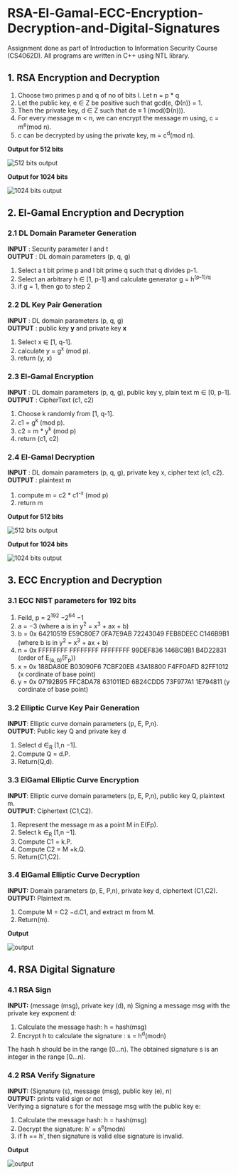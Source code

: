 # RSA-El-Gamal-ECC-Encryption-Decryption-and-Digital-Signatures
Assignment done as part of Introduction to Information Security Course (CS4062D). All programs are written in C++ using NTL library.

## 1. RSA Encryption and Decryption
1. Choose two primes p and q of no of bits l. Let n = p * q
2. Let the public key, e ∈ Z be positive such that gcd(e, Φ(n)) = 1.
3. Then the private key, d ∈ Z such that de ≡ 1 (mod(Φ(n))).
4. For every message m < n, we can encrypt the message m using, c = m<sup>e</sup>(mod n).
5. c can be decrypted by using the private key, m = c<sup>d</sup>(mod n).

**Output for 512 bits**

![512 bits output](https://github.com/mohammedismailb18/RSA-El-Gamal-ECC-Encryption-Decryption-and-Digital-Signatures/blob/main/1.%20RSA_Encryption_Decryption/output_512bits.jpg)

**Output for 1024 bits**

![1024 bits output](https://github.com/mohammedismailb18/RSA-El-Gamal-ECC-Encryption-Decryption-and-Digital-Signatures/blob/main/1.%20RSA_Encryption_Decryption/output_1024bits.jpg)

## 2. El-Gamal Encryption and Decryption

### 2.1 DL Domain Parameter Generation
**INPUT** : Security parameter l and t <br>
**OUTPUT** : DL domain parameters (p, q, g)
1. Select a t bit prime p and l bit prime q such that q divides p-1.
2. Select an arbitrary h ∈ [1, p-1] and calculate generator g = h<sup>(p-1)/q</sup>
3. if g = 1, then go to step 2

### 2.2 DL Key Pair Generation
**INPUT** : DL domain parameters (p, q, g) <br>
**OUTPUT** : public key **y** and private key **x**
1. Select x ∈ [1, q-1].
2. calculate y = g<sup>x</sup> (mod p).
3. return (y, x)

### 2.3 El-Gamal Encryption
**INPUT** : DL domain parameters (p, q, g), public key y, plain text m ∈ [0, p-1]. <br>
**OUTPUT** : CipherText (c1, c2)
1. Choose k randomly from [1, q-1].
2. c1 = g<sup>k</sup> (mod p).
3. c2 = m * y<sup>k</sup> (mod p)
4. return (c1, c2)

### 2.4 El-Gamal Decryption
**INPUT** : DL domain parameters (p, q, g), private key x, cipher text (c1, c2). <br>
**OUTPUT** : plaintext m
1. compute m = c2 * c1<sup>-x</sup> (mod p)
2. return m

**Output for 512 bits**

![512 bits output](https://github.com/mohammedismailb18/RSA-El-Gamal-ECC-Encryption-Decryption-and-Digital-Signatures/blob/main/2.%20El_Gamal_Encryption_Decryption/output_512bits.jpg)

**Output for 1024 bits**

![1024 bits output](https://github.com/mohammedismailb18/RSA-El-Gamal-ECC-Encryption-Decryption-and-Digital-Signatures/blob/main/2.%20El_Gamal_Encryption_Decryption/output_1024bits.jpg)

## 3. ECC Encryption and Decryption

### 3.1 ECC NIST parameters for 192 bits
1. Feild, p = 2<sup>192</sup> −2<sup>64</sup> −1
2. a = −3 (where a is in y<sup>2</sup> = x<sup>3</sup> + ax + b)
3. b = 0x 64210519 E59C80E7 0FA7E9AB 72243049 FEB8DEEC C146B9B1 (where b is in y<sup>2</sup> = x<sup>3</sup> + ax + b)
4. n = 0x FFFFFFFF FFFFFFFF FFFFFFFF 99DEF836 146BC9B1 B4D22831 (order of E<sub>(a, b)</sub>(F<sub>p</sub>))
5. x = 0x 188DA80E B03090F6 7CBF20EB 43A18800 F4FF0AFD 82FF1012 (x cordinate of base point)
6. y = 0x 07192B95 FFC8DA78 631011ED 6B24CDD5 73F977A1 1E794811 (y cordinate of base point)

### 3.2 Elliptic Curve Key Pair Generation
**INPUT**: Elliptic curve domain parameters (p, E, P,n). <br>
**OUTPUT**: Public key Q and private key d
1. Select d ∈<sub>R</sub> [1,n −1].
2. Compute Q = d.P.
3. Return(Q,d).

### 3.3 ElGamal Elliptic Curve Encryption
**INPUT**: Elliptic curve domain parameters (p, E, P,n), public key Q, plaintext m. <br>
**OUTPUT**: Ciphertext (C1,C2).
1. Represent the message m as a point M in E(Fp).
2. Select k ∈<sub>R</sub> [1,n −1].
3. Compute C1 = k.P.
4. Compute C2 = M +k.Q.
5. Return(C1,C2).

### 3.4 ElGamal Elliptic Curve Decryption
**INPUT:** Domain parameters (p, E, P,n), private key d, ciphertext (C1,C2). <br>
**OUTPUT:** Plaintext m.
1. Compute M = C2 −d.C1, and extract m from M.
2. Return(m).

**Output**

![output](https://github.com/mohammedismailb18/RSA-El-Gamal-ECC-Encryption-Decryption-and-Digital-Signatures/blob/main/3.%20ECC_Encryption_Decryption/Screenshot%202022-04-01%20085240.jpg)

## 4. RSA Digital Signature
### 4.1 RSA Sign
**INPUT:** (message (msg), private key (d), n)
Signing a message msg with the private key exponent d: <br>
1. Calculate the message hash: h = hash(msg)
2. Encrypt h to calculate the signature : s = h<sup>d</sup>(modn)

The hash h should be in the range [0...n). The obtained signature s is an integer in the range [0...n).

### 4.2 RSA Verify Signature
**INPUT:** (Signature (s), message (msg), public key (e), n) <br>
**OUTPUT:** prints valid sign or not <br>
Verifying a signature s for the message msg with the public key e:
1. Calculate the message hash: h = hash(msg)
2. Decrypt the signature: h′ = s<sup>e</sup>(modn)
3. if h == h′, then signature is valid else signature is invalid.

**Output**

![output](https://github.com/mohammedismailb18/RSA-El-Gamal-ECC-Encryption-Decryption-and-Digital-Signatures/blob/main/4.%20RSA_Digital_Signature/output.jpg)
